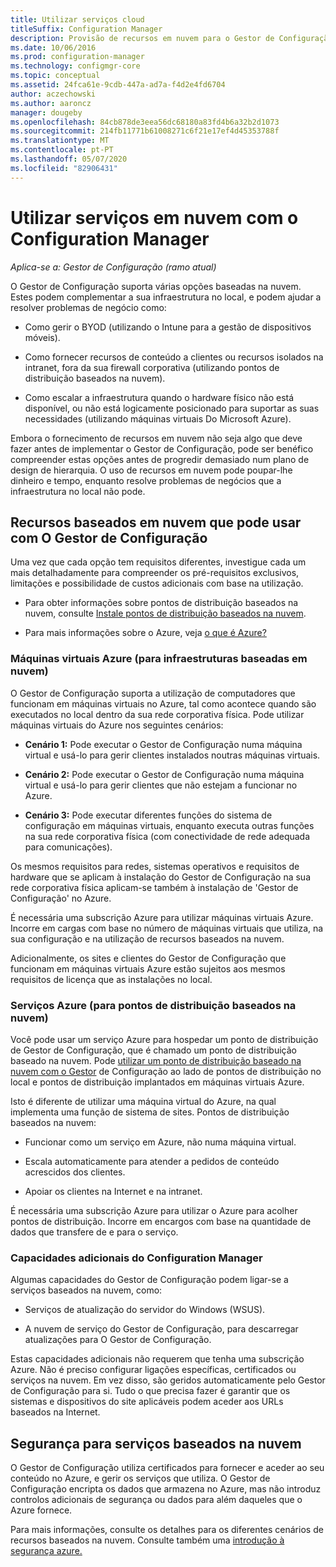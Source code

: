 ```yaml
---
title: Utilizar serviços cloud
titleSuffix: Configuration Manager
description: Provisão de recursos em nuvem para o Gestor de Configuração para complementar a sua infraestrutura no local.
ms.date: 10/06/2016
ms.prod: configuration-manager
ms.technology: configmgr-core
ms.topic: conceptual
ms.assetid: 24fca61e-9cdb-447a-ad7a-f4d2e4fd6704
author: aczechowski
ms.author: aaroncz
manager: dougeby
ms.openlocfilehash: 84cb878de3eea56dc68180a83fd4b6a32b2d1073
ms.sourcegitcommit: 214fb11771b61008271c6f21e17ef4d45353788f
ms.translationtype: MT
ms.contentlocale: pt-PT
ms.lasthandoff: 05/07/2020
ms.locfileid: "82906431"
---
```

# <a name="use-cloud-services-with-configuration-manager"></a>Utilizar serviços em nuvem com o Configuration Manager

*Aplica-se a: Gestor de Configuração (ramo atual)*

O Gestor de Configuração suporta várias opções baseadas na nuvem. Estes podem complementar a sua infraestrutura no local, e podem ajudar a resolver problemas de negócio como:  

-   Como gerir o BYOD (utilizando o Intune para a gestão de dispositivos móveis).  

-   Como fornecer recursos de conteúdo a clientes ou recursos isolados na intranet, fora da sua firewall corporativa (utilizando pontos de distribuição baseados na nuvem).  

-   Como escalar a infraestrutura quando o hardware físico não está disponível, ou não está logicamente posicionado para suportar as suas necessidades (utilizando máquinas virtuais Do Microsoft Azure).  

Embora o fornecimento de recursos em nuvem não seja algo que deve fazer antes de implementar o Gestor de Configuração, pode ser benéfico compreender estas opções antes de progredir demasiado num plano de design de hierarquia. O uso de recursos em nuvem pode poupar-lhe dinheiro e tempo, enquanto resolve problemas de negócios que a infraestrutura no local não pode.  

## <a name="cloud-based-resources-you-can-use-with-configuration-manager"></a>Recursos baseados em nuvem que pode usar com O Gestor de Configuração  
 Uma vez que cada opção tem requisitos diferentes, investigue cada um mais detalhadamente para compreender os pré-requisitos exclusivos, limitações e possibilidade de custos adicionais com base na utilização.  

-   Para obter informações sobre pontos de distribuição baseados na nuvem, consulte [Instale pontos de distribuição baseados na nuvem](../servers/deploy/configure/install-cloud-based-distribution-points-in-microsoft-azure.md).

-   Para mais informações sobre o Azure, veja [o que é Azure?](https://azure.microsoft.com/overview/what-is-azure/)

### <a name="azure-virtual-machines-for-cloud-based-infrastructure"></a>Máquinas virtuais Azure (para infraestruturas baseadas em nuvem)  
 O Gestor de Configuração suporta a utilização de computadores que funcionam em máquinas virtuais no Azure, tal como acontece quando são executados no local dentro da sua rede corporativa física. Pode utilizar máquinas virtuais do Azure nos seguintes cenários:  

-   **Cenário 1:** Pode executar o Gestor de Configuração numa máquina virtual e usá-lo para gerir clientes instalados noutras máquinas virtuais.  

-   **Cenário 2:** Pode executar o Gestor de Configuração numa máquina virtual e usá-lo para gerir clientes que não estejam a funcionar no Azure.  

-   **Cenário 3:** Pode executar diferentes funções do sistema de configuração em máquinas virtuais, enquanto executa outras funções na sua rede corporativa física (com conectividade de rede adequada para comunicações).  

Os mesmos requisitos para redes, sistemas operativos e requisitos de hardware que se aplicam à instalação do Gestor de Configuração na sua rede corporativa física aplicam-se também à instalação de 'Gestor de Configuração' no Azure.  

É necessária uma subscrição Azure para utilizar máquinas virtuais Azure. Incorre em cargas com base no número de máquinas virtuais que utiliza, na sua configuração e na utilização de recursos baseados na nuvem.  

Adicionalmente, os sites e clientes do Gestor de Configuração que funcionam em máquinas virtuais Azure estão sujeitos aos mesmos requisitos de licença que as instalações no local.  

### <a name="azure-services-for-cloud-based-distribution-points"></a>Serviços Azure (para pontos de distribuição baseados na nuvem)  
 Você pode usar um serviço Azure para hospedar um ponto de distribuição de Gestor de Configuração, que é chamado um ponto de distribuição baseado na nuvem. Pode [utilizar um ponto de distribuição baseado na nuvem com o Gestor](../../core/plan-design/hierarchy/use-a-cloud-based-distribution-point.md) de Configuração ao lado de pontos de distribuição no local e pontos de distribuição implantados em máquinas virtuais Azure.  

 Isto é diferente de utilizar uma máquina virtual do Azure, na qual implementa uma função de sistema de sites. Pontos de distribuição baseados na nuvem:  

-   Funcionar como um serviço em Azure, não numa máquina virtual.  

-   Escala automaticamente para atender a pedidos de conteúdo acrescidos dos clientes.  

-   Apoiar os clientes na Internet e na intranet.  

É necessária uma subscrição Azure para utilizar o Azure para acolher pontos de distribuição. Incorre em encargos com base na quantidade de dados que transfere de e para o serviço.  

### <a name="additional-configuration-manager-capabilities"></a>Capacidades adicionais do Configuration Manager  
 Algumas capacidades do Gestor de Configuração podem ligar-se a serviços baseados na nuvem, como:  

-   Serviços de atualização do servidor do Windows (WSUS).  

-   A nuvem de serviço do Gestor de Configuração, para descarregar atualizações para O Gestor de Configuração.  

Estas capacidades adicionais não requerem que tenha uma subscrição Azure. Não é preciso configurar ligações específicas, certificados ou serviços na nuvem. Em vez disso, são geridos automaticamente pelo Gestor de Configuração para si. Tudo o que precisa fazer é garantir que os sistemas e dispositivos do site aplicáveis podem aceder aos URLs baseados na Internet.  

##  <a name="security-for-cloud-based-services"></a><a name="BKMK_CloudSec"></a>Segurança para serviços baseados na nuvem  
 O Gestor de Configuração utiliza certificados para fornecer e aceder ao seu conteúdo no Azure, e gerir os serviços que utiliza. O Gestor de Configuração encripta os dados que armazena no Azure, mas não introduz controlos adicionais de segurança ou dados para além daqueles que o Azure fornece.  

 Para mais informações, consulte os detalhes para os diferentes cenários de recursos baseados na nuvem. Consulte também uma [introdução à segurança azure.](https://docs.microsoft.com/azure/security/fundamentals/overview)

